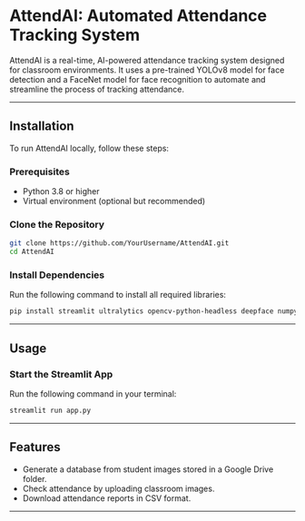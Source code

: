 
# AttendAI: Automated Attendance Tracking System

AttendAI is a real-time, AI-powered attendance tracking system designed for classroom environments. It uses a pre-trained YOLOv8 model for face detection and a FaceNet model for face recognition to automate and streamline the process of tracking attendance.

---

## Installation

To run AttendAI locally, follow these steps:

### Prerequisites
- Python 3.8 or higher
- Virtual environment (optional but recommended)

### Clone the Repository
```bash
git clone https://github.com/YourUsername/AttendAI.git
cd AttendAI
```

### Install Dependencies
Run the following command to install all required libraries:
```bash
pip install streamlit ultralytics opencv-python-headless deepface numpy pandas gdown
```

---

## Usage

### Start the Streamlit App
Run the following command in your terminal:
```bash
streamlit run app.py
```

---

## Features
- Generate a database from student images stored in a Google Drive folder.
- Check attendance by uploading classroom images.
- Download attendance reports in CSV format.

---
